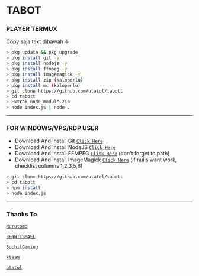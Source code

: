# TABOT

### PLAYER TERMUX
Copy saja text dibawah ↓
```bash
> pkg update && pkg upgrade
> pkg install git -y
> pkg install nodejs -y
> pkg install ffmpeg -y
> pkg install imagemagick -y
> pkg install zip (kaloperlu)
> pkg install mc (kaloperlu)
> git clone https://github.com/utatol/tabott
> cd tabott
> Extrak node_module.zip
> node index.js | node .
```

---------

### FOR WINDOWS/VPS/RDP USER
* Download And Install Git [`Click Here`](https://git-scm.com/downloads) <br>
* Download And Install NodeJS [`Click Here`](https://nodejs.org/en/download) <br>
* Download And Install FFMPEG [`Click Here`](https://ffmpeg.org/download.html) (don't forget to path) 
* Download And Install ImageMagick [`Click Here`](https://imagemagick.org/script/download.php) (if nulis want work,  checklist columns 1,2,3,5,6) 
```bash
> git clone https://github.com/utatol/tabott
> cd tabott
> npm install
> node index.js
```
--------------

### Thanks To 
[`Nurutomo`](https://github.com/Nurutomo)

[`BENNIISMAEL`](https://github.com/botstylee)

[`BochilGaming`](https://github.com/BochilGaming)


[`xteam`](https://api.xteam.xyz)


[`utatol`](https://github.com/utatol)
